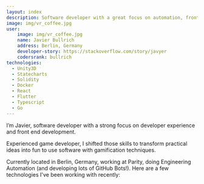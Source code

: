 ```yaml
---
layout: index
description: Software developer with a great focus on automation, front end and developer’s experience.
image: img/vr_coffee.jpg
user:
    image: img/vr_coffee.jpg
    name: Javier Bullrich
    address: Berlin, Germany
    developer-story: https://stackoverflow.com/story/javyer
    codersrank: bullrich
technologies:
  - Unity3D
  - Statecharts
  - Solidity
  - Docker
  - React
  - Flutter
  - Typescript
  - Go
---
```

<p>I’m Javier, software developer with a strong focus on developer experience and front end development.</p>

<p>Experienced game developer, I shifted those skills to transform practical ideas into fun to use software with gamification techniques.</p>

<p>Currently located in Berlin, Germany, working at Parity, doing Engineering Automation (and developing lots of GitHub Bots!). Here are a few technologies I've been working with recently:</p>
